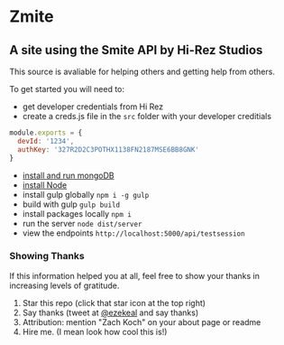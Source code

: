 # Zmite

## A site using the Smite API by Hi-Rez Studios

This source is avaliable for helping others and getting help from others.

To get started you will need to:

* get developer credentials from Hi Rez
* create a creds.js file in the `src` folder with your developer creditials
```js
module.exports = {
  devId: '1234',
  authKey: '327R2D2C3POTHX1138FN2187MSE6BB8GNK'
}
```

* [install and run mongoDB](https://docs.mongodb.org/manual/installation/)
* [install Node](https://nodejs.org/en/)
* install gulp globally `npm i -g gulp`
* build with gulp `gulp build`
* install packages locally `npm i`
* run the server `node dist/server`
* view the endpoints `http://localhost:5000/api/testsession`

### Showing Thanks
If this information helped you at all, feel free to show your thanks in increasing levels of gratitude.

1. Star this repo (click that star icon at the top right)
2. Say thanks (tweet at [@ezekeal](http://twitter.com/ezekeal) and say thanks)
3. Attribution: mention "Zach Koch" on your about page or readme
4. Hire me. (I mean look how cool this is!)
